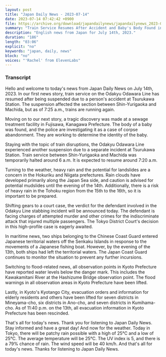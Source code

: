 ```yaml
---
layout: post
title: "Japan Daily News - 2023-07-14"
date: 2023-07-14 07:42:42 +0900
file: https://archive.org/download/japandailynews/japandailynews_2023-07-14.mp3
summary: "Train Service Resumes After Accident and Baby's Body Found in Sewage Facility, & more…"
description: "English news from Japan for July 14th, 2023."
duration: "186"
length: "03:06"
explicit: "no"
keywords: "japan, daily, news"
block: "no"
voices: "'Rachel' from ElevenLabs"
---
```


### Transcript

Hello and welcome to today's news from Japan Daily News on July 14th, 2023. In our first news story, train service on the Odakyu Odawara Line has resumed after being suspended due to a person's accident at Tsurukawa Station. The suspension affected the section between Shin-Yurigaoka and Machida, but as of 7:25 a.m., trains are running again.

Moving on to our next story, a tragic discovery was made at a sewage treatment facility in Fujisawa, Kanagawa Prefecture. The body of a baby was found, and the police are investigating it as a case of corpse abandonment. They are working to determine the identity of the baby.

Staying with the topic of train disruptions, the Odakyu Odawara Line experienced another suspension due to a separate incident at Tsurukawa Station. Train service between Shin-Yurigaoka and Machida was temporarily halted around 6 a.m. It is expected to resume around 7:20 a.m.

Turning to the weather, heavy rain and the potential for landslides are a concern in the Hokuriku and Niigata prefectures. Rain clouds have developed primarily along the Japan Sea side, and caution is advised for potential mudslides until the evening of the 14th. Additionally, there is a risk of heavy rain in the Tohoku region from the 15th to the 16th, so it is important to be prepared.

Shifting gears to a court case, the verdict for the defendant involved in the Odakyu Line stabbing incident will be announced today. The defendant is facing charges of attempted murder and other crimes for the indiscriminate attack that injured multiple passengers. The Tokyo District Court's decision in this high-profile case is eagerly awaited.

In maritime news, two ships belonging to the Chinese Coast Guard entered Japanese territorial waters off the Senkaku Islands in response to the movements of a Japanese fishing boat. However, by the evening of the 13th, both ships had left the territorial waters. The Japan Coast Guard continues to monitor the situation to prevent any further incursions.

Switching to flood-related news, all observation points in Kyoto Prefecture have reported water levels below the danger mark. This includes the Kawakamitani River at the Hashizume Bridge observation point. The flood warnings in all observation areas in Kyoto Prefecture have been lifted.

Lastly, in Kyoto's Kyotango City, evacuation orders and information for elderly residents and others have been lifted for seven districts in Mineyama-cho, six districts in Ano-cho, and seven districts in Kumihama-cho. As of 11:40 p.m. on the 13th, all evacuation information in Kyoto Prefecture has been rescinded.

That's all for today's news. Thank you for listening to Japan Daily News. Stay informed and have a great day! And now for the weather. Today in Tokyo, there will be patchy rain possible with a high of 25°C and a low of 25°C. The average temperature will be 25°C. The UV index is 5, and there is a 79% chance of rain. The wind speed will be 40 km/h.  And that's all for today's news. Thanks for listening to Japan Daily News.
